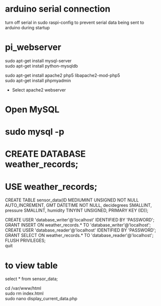 # arduino serial connection

turn off serial in sudo raspi-config to prevent serial data being sent to arduino during startup <br>

# pi_webserver
sudo apt-get install mysql-server <br>
sudo apt-get install python-mysqldb <br>

sudo apt-get install apache2 php5 libapache2-mod-php5 <br>
sudo apt-get install phpmyadmin <br>
 - Select apache2 webserver <br>

# Open MySQL
# sudo mysql -p <br>
# CREATE DATABASE weather_records; <br>
# USE weather_records; <br>

CREATE TABLE sensor_data(ID MEDIUMINT UNSIGNED NOT NULL AUTO_INCREMENT, GMT DATETIME NOT NULL, decidegrees SMALLINT, pressure SMALLINT, humidity TINYINT UNSIGNED, PRIMARY KEY (ID)); <br>

CREATE USER 'database_writer'@'localhost' IDENTIFIED BY 'PASSWORD'; <br>
GRANT INSERT ON weather_records.* TO 'database_writer'@'localhost'; <br>
CREATE USER 'database_reader'@'localhost' IDENTIFIED BY 'PASSWORD'; <br>
GRANT SELECT ON weather_records.* TO 'database_reader'@'localhost'; <br>
FLUSH PRIVILEGES; <br>
quit <br>

# to view table
select * from sensor_data; <br>


cd /var/www/html <br>
sudo rm index.html <br>
sudo nano display_current_data.php <br>
